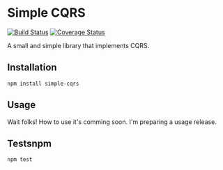 Simple CQRS
=========

[![Build Status](https://travis-ci.org/rmelo/simple-cqrs.svg?branch=master)](https://travis-ci.org/rmelo/simple-cqrs) [![Coverage Status](https://coveralls.io/repos/github/rmelo/simple-cqrs/badge.svg?branch=master)](https://coveralls.io/github/rmelo/simple-cqrs?branch=master)

A small and simple library that implements CQRS.

## Installation

  `npm install simple-cqrs`

## Usage

Wait folks!
How to use it's comming soon. I'm preparing a usage release.


## Testsnpm 

  `npm test`